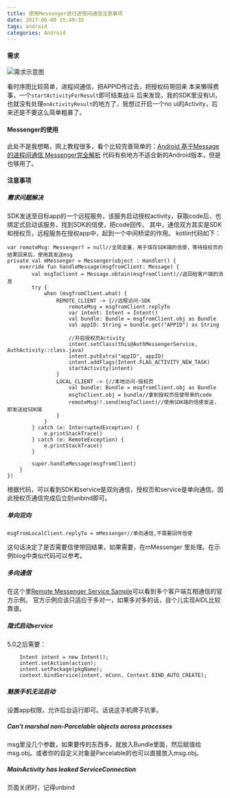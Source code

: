 ```yaml
---
title: 使用Messenger进行进程间通信注意事项
date: 2017-06-08 15:49:35
tags: android
categories: Android 
---
```


#### 需求 ####

![需求示意图](/images/auth_sequence_diagram.png)

看时序图比较简单，进程间通信，把APPID传过去，把授权码带回来
本来懒得费事，一个`startActivityForResult`即可结束战斗
后来发现，我的SDK里没有UI，也就没有处理`onActivityResult`的地方了，我想过开启一个no ui的Activity，后来还是不要这么简单粗暴了。

#### Messenger的使用 ####
此处不是我想略，网上教程很多，看个比较完善简单的：[Android 基于Message的进程间通信 Messenger完全解析](http://blog.csdn.net/lmj623565791/article/details/47017485)
代码有些地方不适合新的Android版本，但是也够用了。

#### 注意事项 ####

##### 需求问题解决 ####
SDK发送至目标app的一个远程服务，该服务启动授权activity，获取code后，也绑定式启动该服务，找到SDK的信使，把code回传。
其中，通信双方其实是SDK和授权页，远程服务在授权app中，起到一个中间桥梁的作用。
kotlin代码如下：

    var remoteMsg: Messenger? = null//全局变量，用于保存SDK端的信使，等待授权页的结果回来后，使用其发送msg
    private val mMessenger = Messenger(object : Handler() {
        override fun handleMessage(msgfromClient: Message) {
            val msgToClient = Message.obtain(msgfromClient)//返回给客户端的消息
            try {
                when (msgfromClient.what) {
                    REMOTE_CLIENT -> {//远程访问-SDK
                        remoteMsg = msgfromClient.replyTo
                        var intent: Intent = Intent()
                        val bundle: Bundle = msgfromClient.obj as Bundle
                        val appID: String = bundle.get("APPID") as String

                        //开启授权页Activity
                        intent.setClass(this@AuthMessengerService, AuthActivity::class.java)
                        intent.putExtra("appID", appID)
                        intent.addFlags(Intent.FLAG_ACTIVITY_NEW_TASK)
                        startActivity(intent)
                    }
                    LOCAL_CLIENT -> {//本地访问-授权页
                        val bundle: Bundle = msgfromClient.obj as Bundle
                        msgToClient.obj = bundle//拿到授权页信使带来的code
                        remoteMsg!!.send(msgToClient)//使用SDK端的信使发送，即发送给SDK端
                    }
                }
            } catch (e: InterruptedException) {
                e.printStackTrace()
            } catch (e: RemoteException) {
                e.printStackTrace()
            }

            super.handleMessage(msgfromClient)
        }
    })


根据代码，可以看到SDK和service是双向通信，授权页和service是单向通信。因此授权页通信完成后立刻unbind即可。

##### 单向双向 #####
	msgFromLocalClient.replyTo = mMessenger//单向通信,不需要回传信使
这句话决定了是否需要信使带回结果，如果需要，在mMessenger 里处理。在示例blog中类似代码可以参考。

##### 多向通信 ####
在这个里[Remote Messenger Service Sample](https://developer.android.com/reference/android/app/Service.html#RemoteMessengerServiceSample)可以看到多个客户端互相通信的官方示例。
官方示例应该只适应于多对一，如果多对多的话，自个儿实现AIDL比较靠谱。

##### 隐式启动service #####

 5.0之后需要：

		Intent intent = new Intent();
		intent.setAction(action);
		intent.setPackage(pkgName);
		context.bindService(intent, mConn, Context.BIND_AUTO_CREATE);

##### 魅族手机无法启动 #####
设置app权限，允许后台运行即可。话说这手机牌子坑爹。


##### Can't marshal non-Parcelable objects across processes #####
msg里没几个参数，如果要传的东西多，就放入Bundle里面，然后赋值给msg.obj。或者你的自定义对象是Parcelable的也可以直接放入msg.obj。
 
 
##### MainActivity has leaked ServiceConnection #####
页面关闭时，记得unbind